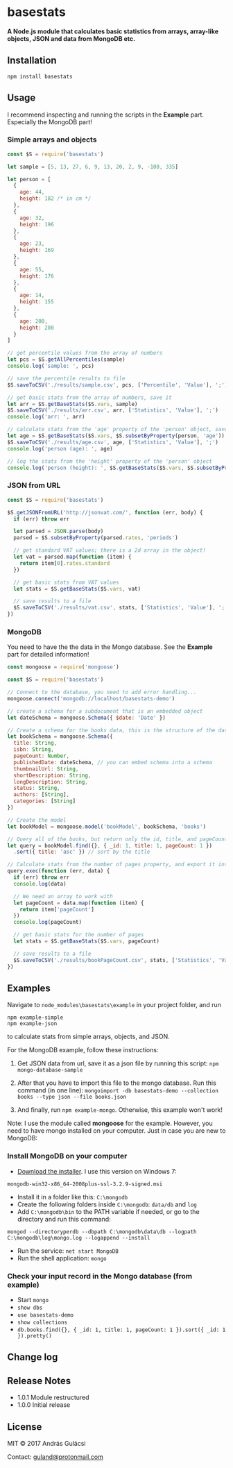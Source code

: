 # basestats

**A Node.js module that calculates basic statistics from arrays, array-like objects, JSON and data from MongoDB etc.**

## Installation

    npm install basestats


## Usage

I recommend inspecting and running the scripts in the **Example** part. Especially the MongoDB part!

### Simple arrays and objects

```javascript
const $S = require('basestats')

let sample = [5, 13, 27, 6, 9, 13, 20, 2, 9, -100, 335]

let person = [
  {
    age: 44,
    height: 182 /* in cm */
  },
  {
    age: 32,
    height: 196
  },
  {
    age: 23,
    height: 169
  },
  {
    age: 55,
    height: 176
  },
  {
    age: 14,
    height: 155
  },
  {
    age: 200,
    height: 200
  }
]

// get percentile values from the array of numbers
let pcs = $S.getAllPercentiles(sample)
console.log('sample: ', pcs)

// save the percentile results to file
$S.saveToCSV('./results/sample.csv', pcs, ['Percentile', 'Value'], ';')

// get basic stats from the array of numbers, save it
let arr = $S.getBaseStats($S.vars, sample)
$S.saveToCSV('./results/arr.csv', arr, ['Statistics', 'Value'], ';')
console.log('arr: ', arr)

// calculate stats from the 'age' property of the 'person' object, save it
let age = $S.getBaseStats($S.vars, $S.subsetByProperty(person, 'age'))
$S.saveToCSV('./results/age.csv', age, ['Statistics', 'Value'], ';')
console.log('person (age): ', age)

// log the stats from the 'height' property of the 'person' object
console.log('person (height): ', $S.getBaseStats($S.vars, $S.subsetByProperty(person, 'height')))
```

### JSON from URL

```javascript
const $S = require('basestats')

$S.getJSONFromURL('http://jsonvat.com/', function (err, body) {
  if (err) throw err

  let parsed = JSON.parse(body)
  parsed = $S.subsetByProperty(parsed.rates, 'periods')

  // get standard VAT values; there is a 2d array in the object!
  let vat = parsed.map(function (item) {
    return item[0].rates.standard
  })

  // get basic stats from VAT values
  let stats = $S.getBaseStats($S.vars, vat)

  // save results to a file
  $S.saveToCSV('./results/vat.csv', stats, ['Statistics', 'Value'], ';')
})
```

### MongoDB

You need to have the the data in the Mongo database. See the **Example** part for detailed information!

```javascript
const mongoose = require('mongoose')

const $S = require('basestats')

// Connect to the database, you need to add error handling...
mongoose.connect('mongodb://localhost/basestats-demo')

// create a schema for a subdocument that is an embedded object
let dateSchema = mongoose.Schema({ $date: 'Date' })

// Create a schema for the books data, this is the structure of the database
let bookSchema = mongoose.Schema({
  title: String,
  isbn: String,
  pageCount: Number,
  publishedDate: dateSchema, // you can embed schema into a schema
  thumbnailUrl: String,
  shortDescription: String,
  longDescription: String,
  status: String,
  authors: [String],
  categories: [String]
})

// Create the model
let bookModel = mongoose.model('bookModel', bookSchema, 'books')

// Query all of the books, but return only the id, title, and pageCount properties
let query = bookModel.find({}, { _id: 1, title: 1, pageCount: 1 })
  .sort({ title: 'asc' }) // sort by the title

// Calculate stats from the number of pages property, and export it into CSV
query.exec(function (err, data) {
  if (err) throw err
  console.log(data)

  // We need an array to work with
  let pageCount = data.map(function (item) {
    return item['pageCount']
  })
  console.log(pageCount)

  // get basic stats for the number of pages
  let stats = $S.getBaseStats($S.vars, pageCount)

  // save results to a file
  $S.saveToCSV('./results/bookPageCount.csv', stats, ['Statistics', 'Value'], ';')
})
```


## Examples

Navigate to `node_modules\basestats\example` in your project folder, and run

    npm example-simple
    npm example-json

to calculate stats from simple arrays, objects, and JSON.

For the MongoDB example, follow these instructions:
1. Get JSON data from url, save it as a json file by running this script: `npm mongo-database-sample`

2. After that you have to import this file to the mongo database. Run this command (in one line):
  `mongoimport -db basestats-demo --collection books --type json --file books.json`

3. And finally, run `npm example-mongo`. Otherwise, this example won't work!

Note: I use the module called **mongoose** for the example. However, you need to have mongo installed on your computer. Just in case you are new to MongoDB:

### Install MongoDB on your computer

* [Download the installer](https://www.mongodb.org/dl/win32/x86_64-2008plus-ssl). I use this version on Windows 7: 

`mongodb-win32-x86_64-2008plus-ssl-3.2.9-signed.msi`

* Install it in a folder like this: `C:\mongodb`
* Create the following folders inside `C:\mongodb`: `data/db` and `log`
* Add `C:\mongodb\bin` to the PATH variable if needed, or go to the directory and run this command:

`mongod --directoryperdb --dbpath C:\mongodb\data\db --logpath C:\mongodb\log\mongo.log --logappend --install`

* Run the service: `net start MongoDB`
* Run the shell application: `mongo`

### Check your input record in the Mongo database (from example)

* Start `mongo`
* `show dbs`
* `use basestats-demo`
* `show collections`
* `db.books.find({}, { _id: 1, title: 1, pageCount: 1 }).sort({ _id: 1 }).pretty()`


## Change log


## Release Notes

* 1.0.1 Module restructured
* 1.0.0 Initial release

## License

MIT &copy; 2017 András Gulácsi

Contact: guland@protonmail.com
